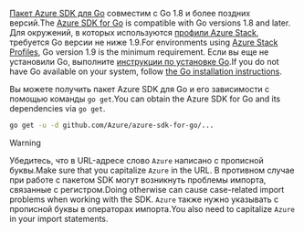 <span data-ttu-id="36790-101">[Пакет Azure SDK для Go](https://github.com/Azure/azure-sdk-for-go) совместим с Go 1.8 и более поздних версий.</span><span class="sxs-lookup"><span data-stu-id="36790-101">The [Azure SDK for Go](https://github.com/Azure/azure-sdk-for-go) is compatible with Go versions 1.8 and later.</span></span> <span data-ttu-id="36790-102">Для окружений, в которых используются [профили Azure Stack](https://docs.microsoft.com/en-us/azure/azure-stack/azure-stack-version-profiles), требуется Go версии не ниже 1.9.</span><span class="sxs-lookup"><span data-stu-id="36790-102">For environments using [Azure Stack Profiles](https://docs.microsoft.com/en-us/azure/azure-stack/azure-stack-version-profiles), Go version 1.9 is the minimum requirement.</span></span>
<span data-ttu-id="36790-103">Если вы еще не установили Go, выполните [инструкции по установке Go](https://golang.org/doc/install).</span><span class="sxs-lookup"><span data-stu-id="36790-103">If you do not have Go available on your system, follow [the Go installation instructions](https://golang.org/doc/install).</span></span>

<span data-ttu-id="36790-104">Вы можете получить пакет Azure SDK для Go и его зависимости с помощью команды `go get`.</span><span class="sxs-lookup"><span data-stu-id="36790-104">You can obtain the Azure SDK for Go and its dependencies via `go get`.</span></span>

```bash
go get -u -d github.com/Azure/azure-sdk-for-go/...
```

> [!WARNING]
> <span data-ttu-id="36790-105">Убедитесь, что в URL-адресе слово `Azure` написано с прописной буквы.</span><span class="sxs-lookup"><span data-stu-id="36790-105">Make sure that you capitalize `Azure` in the URL.</span></span> <span data-ttu-id="36790-106">В противном случае при работе с пакетом SDK могут возникнуть проблемы импорта, связанные с регистром.</span><span class="sxs-lookup"><span data-stu-id="36790-106">Doing otherwise can cause case-related import problems when working with the SDK.</span></span> <span data-ttu-id="36790-107">`Azure` также нужно указывать с прописной буквы в операторах импорта.</span><span class="sxs-lookup"><span data-stu-id="36790-107">You also need to capitalize `Azure` in your import statements.</span></span>

